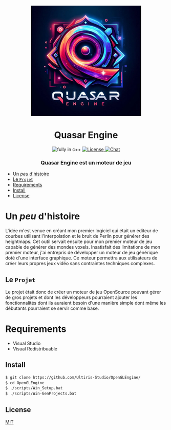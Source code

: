 <p align=center>
  <img src="logo.webp" height="344" width="344"/>
</p>
<h1 align=center>Quasar Engine</h1>
<p align=center>
  <img src="https://img.shields.io/badge/Made%20with-C++-%23f7df1e?style=for-the-badge" alt="fully in c++"/>
  <a href="https://choosealicense.com/licenses/mit/">
    <img src="https://img.shields.io/badge/license-MIT-yellow.svg?style=for-the-badge" alt="License"/>
  </a>
  <a href="https://discord.gg/">
    <img src="https://img.shields.io/discord/265104803531587584.svg?logo=discord&style=for-the-badge" alt="Chat"/>
  </a>
</p>
<h3 align=center>Quasar Engine est un moteur de jeu</h3>

- [Un _peu_ d'histoire](#un-peu-d-histoire)
- [Le `Projet`](#le-projet)
- [Requirements](#requirements)
- [Install](#install)
- [License](#license)

# Un _peu_ d'histoire

L'idée m'est venue en créant mon premier logiciel qui était un éditeur de courbes utilisant l'interpolation et le bruit de Perlin pour générer des heightmaps. Cet outil servait ensuite pour mon premier moteur de jeu capable de générer des mondes voxels. Insatisfait des limitations de mon premier moteur, j'ai entrepris de développer un moteur de jeu générique doté d'une interface graphique. Ce moteur permettra aux utilisateurs de créer leurs propres jeux vidéo sans contraintes techniques complexes.

## Le `Projet`

Le projet était donc de créer un moteur de jeu OpenSource pouvant gérer de gros projets et dont les développeurs pourraient ajouter les fonctionnalités dont ils auraient besoin d'une manière simple dont même les débutants pourraient se servir comme base.

# Requirements

- Visual Studio
- Visual Redistribuable

## Install

```bash
$ git clone https://github.com/Ultiris-Studio/OpenGLEngine/
$ cd OpenGLEngine
$ ./scripts/Win_Setup.bat
$ ./scripts/Win-GenProjects.bat
```

## License

[MIT](https://choosealicense.com/licenses/mit/)
